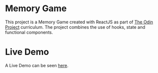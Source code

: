 # Memory Game

This project is a Memory Game created with ReactJS as part of [The Odin Project](https://www.theodinproject.com/courses/javascript/lessons/memory-card) curriculum. The project combines the use of 
hooks, state and functional components.


# Live Demo

A Live Demo can be seen [here](https://jerrytnutt.github.io/Memory-Card-React/).

